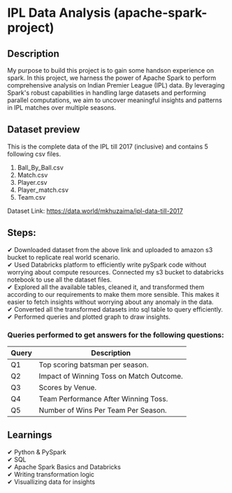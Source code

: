 # IPL Data Analysis (apache-spark-project)

## Description
My purpose to build this project is to gain some handson experience on spark.
In this project, we harness the power of Apache Spark to perform comprehensive analysis on Indian Premier League (IPL) data. By leveraging Spark's robust capabilities in handling large datasets and performing parallel computations, we aim to uncover meaningful insights and patterns in IPL matches over multiple seasons.

## Dataset preview
This is the complete data of the IPL till 2017 (inclusive) and contains 5 following csv files.  
1. Ball_By_Ball.csv
2. Match.csv
3. Player.csv
4. Player_match.csv
5. Team.csv

Dataset Link: https://data.world/mkhuzaima/ipl-data-till-2017
## Steps:
✔ Downloaded dataset from the above link and uploaded to amazon s3 bucket to replicate real world scenario.  
✔ Used Databricks platform to efficiently write pySpark code without worrying about compute resources. Connected my s3 bucket to databricks notebook to use all the dataset files.  
✔ Explored all the available tables, cleaned it, and transformed them according to our requirements to make them more sensible. This makes it easier to fetch insights without worrying about any anomaly in the data.  
✔ Converted all the transformed datasets into sql table to query efficiently.  
✔ Performed queries and plotted graph to draw insights.

### Queries performed to get answers for the following questions:     
|Query|Description|
|-----|-----------|
|Q1|Top scoring batsman per season.|
|Q2|Impact of Winning Toss on Match Outcome.|
|Q3|Scores by Venue.|
|Q4|Team Performance After Winning Toss.|
|Q5|Number of Wins Per Team Per Season.|

## Learnings
✔ Python & PySpark  
✔ SQL  
✔ Apache Spark Basics and Databricks  
✔ Writing transformation logic  
✔ Visuallizing data for insights
